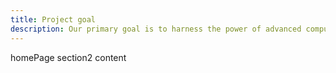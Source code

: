 ```yaml
---
title: Project goal
description: Our primary goal is to harness the power of advanced computational techniques to unravel the mysteries hidden within metagenomic data. We aim to assemble high-quality genomes (MAGs) to provide a comprehensive view of microbial diversity and functional potential. Through rigorous analysis, we seek to identify novel genes, study gene functions, and uncover evolutionary relationships within these genomes.
---
```


homePage section2 content
